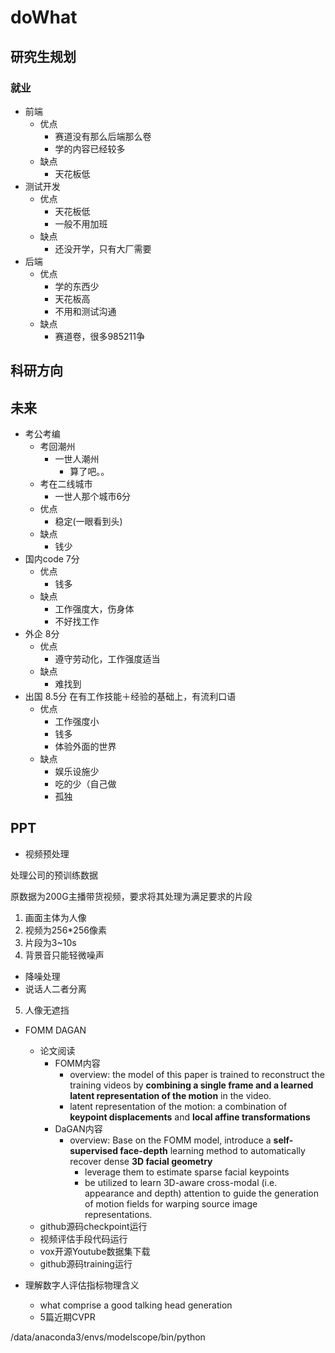 # doWhat

## 研究生规划

### 就业

- 前端
  - 优点
    - 赛道没有那么后端那么卷
    - 学的内容已经较多
  - 缺点
    - 天花板低
- 测试开发
  - 优点
    - 天花板低
    - 一般不用加班
  - 缺点
    - 还没开学，只有大厂需要
- 后端
  - 优点
    - 学的东西少
    - 天花板高
    - 不用和测试沟通
  - 缺点
    - 赛道卷，很多985211争

## 科研方向

## 未来

- 考公考编
  - 考回潮州
    - 一世人潮州
      - 算了吧。。
  - 考在二线城市
    - 一世人那个城市6分
  - 优点
    - 稳定(一眼看到头)
  - 缺点
    - 钱少
- 国内code 7分
  - 优点
    - 钱多
  - 缺点
    - 工作强度大，伤身体
    - 不好找工作
- 外企 8分
  - 优点
    - 遵守劳动化，工作强度适当
  - 缺点
    - 难找到
- 出国 8.5分 在有工作技能＋经验的基础上，有流利口语
  - 优点
    - 工作强度小
    - 钱多
    - 体验外面的世界
  - 缺点
    - 娱乐设施少
    - 吃的少（自己做
    - 孤独

## PPT

- 视频预处理

处理公司的预训练数据

原数据为200G主播带货视频，要求将其处理为满足要求的片段

1. 画面主体为人像
2. 视频为256*256像素
3. 片段为3~10s
4. 背景音只能轻微噪声
  - 降噪处理
  - 说话人二者分离
5. 人像无遮挡


- FOMM DAGAN
  - 论文阅读
    - FOMM内容
      - overview: the model of this paper is trained to reconstruct the training videos by **combining a single frame and a learned latent representation of the motion** in the video.
      - latent representation of the motion: a combination of **keypoint displacements** and **local affine transformations**
    - DaGAN内容
      - overview: Base on the FOMM model, introduce a **self-supervised face-depth** learning method to automatically recover dense **3D facial geometry**
        - leverage them to estimate sparse facial keypoints
        - be utilized to learn 3D-aware cross-modal (i.e. appearance and depth) attention to guide the generation of motion fields for warping source image representations.
  - github源码checkpoint运行
  - 视频评估手段代码运行
  - vox开源Youtube数据集下载
  - github源码training运行

- 理解数字人评估指标物理含义
  - what comprise a good talking head generation
  - 5篇近期CVPR

/data/anaconda3/envs/modelscope/bin/python
